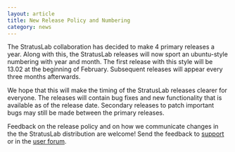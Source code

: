 ```yaml
---
layout: article
title: New Release Policy and Numbering
category: news
---
```


The StratusLab collaboration has decided to make 4 primary releases a
year.  Along with this, the StratusLab releases will now sport an
ubuntu-style numbering with year and month.  The first release with
this style will be 13.02 at the beginning of February.  Subsequent
releases will appear every three months afterwards.

We hope that this will make the timing of the StratusLab releases
clearer for everyone.  The releases will contain bug fixes and new
functionality that is available as of the release date.  Secondary
releases to patch important bugs may still be made between the primary
releases.

Feedback on the release policy and on how we communicate changes in
the the StratusLab distribution are welcome!  Send the feedback to
[support][about] or in the [user forum][forum]. 


[forum]: https://groups.google.com/a/stratuslab.eu/group/user-forum/topics
[about]: http://stratuslab.eu/about







